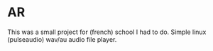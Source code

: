 # AR
This was a small project for (french) school I had to do.
Simple linux (pulseaudio) wav/au audio file player.
